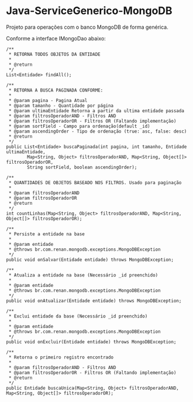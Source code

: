 # Java-ServiceGenerico-MongoDB

Projeto para operações com o banco MongoDB de forma genérica.

Conforme a interface IMongoDao abaixo:

 

    /**
     * RETORNA TODOS OBJETOS DA ENTIDADE
     *
     * @return
     */
    List<Entidade> findAll();

    /**
     * RETORNA A BUSCA PAGINADA CONFORME:
     *
     * @param pagina - Pagina Atual
     * @param tamanho - Quantidade por página
     * @param ultimaEntidade Retorna a partir da ultima entidade passada
     * @param filtrosOperadorAND - Filtros AND
     * @param filtrosOperadorOR - Filtros OR (Faltando implementação)
     * @param sortField - Campo para ordenação(default _id)
     * @param ascendingOrder - Tipo de ordenação (true: asc, false: desc)
     * @return
     */
    public List<Entidade> buscaPaginada(int pagina, int tamanho, Entidade ultimaEntidade, 
            Map<String, Object> filtrosOperadorAND, Map<String, Object[]> filtrosOperadorOR,
            String sortField, boolean ascendingOrder);

    /**
     * QUANTIDADES DE OBJETOS BASEADO NOS FILTROS. Usado para paginação
     *
     * @param filtrosOperadorAND
     * @param filtrosOperadorOR
     * @return
     */
    int countLinhas(Map<String, Object> filtrosOperadorAND, Map<String, Object[]> filtrosOperadorOR);

    /**
     * Persiste a entidade na base
     *
     * @param entidade
     * @throws br.com.renan.mongodb.exceptions.MongoDBException
     */
    public void onSalvar(Entidade entidade) throws MongoDBException;

    /**
     * Atualiza a entidade na base (Necessário _id preenchido)
     *
     * @param entidade
     * @throws br.com.renan.mongodb.exceptions.MongoDBException
     */
    public void onAtualizar(Entidade entidade) throws MongoDBException;

    /**
     * Exclui entidade da base (Necessário _id preenchido)
     *
     * @param entidade
     * @throws br.com.renan.mongodb.exceptions.MongoDBException
     */
    public void onExcluir(Entidade entidade) throws MongoDBException;

    /**
     * Retorna o primeiro registro encontrado
     *
     * @param filtrosOperadorAND - Filtros AND
     * @param filtrosOperadorOR - Filtros OR (Faltando implementação)
     * @return 
     */
    public Entidade buscaUnica(Map<String, Object> filtrosOperadorAND, Map<String, Object[]> filtrosOperadorOR);

 

 
